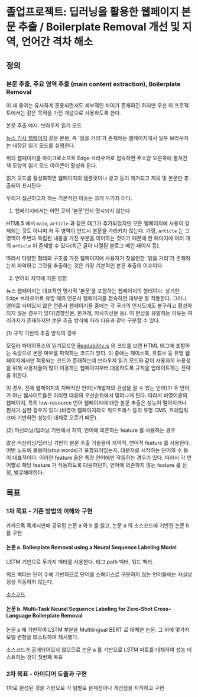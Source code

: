 # 졸업프로젝트: 딥러닝을 활용한 웹페이지 본문 추출 / Boilerplate Removal 개선 및 지역, 언어간 격차 해소

## 정의

### 본문 추출, 주요 영역 추출 (main content extraction), Boilerplate Removal

이 세 용어는 유사하게 혼용되면서도 세부적인 차이가 존재하긴 하지만 우선 이 프로젝트에서는 같은 목적을 가진 개념으로 사용하도록 한다.

본문 추출 예시: 브라우저 읽기 모드

[뉴스 기사 웹페이지](https://edition.cnn.com/2023/02/21/politics/joe-biden-poland-trip/index.html) 같은 본문, 즉 '읽을 거리'가 존재하는 웹페이지에서 일부 브라우저는 내장된 읽기 모드를 실행한다.

위의 웹페이지를 마이크로소프트 Edge 브라우저로 접속하면 주소창 오른쪽에 펼쳐진 책 모양의 읽기 모드 아이콘이 활성화 된다.

읽기 모드를 활성화하면 웹페이지의 템플릿이나 광고 등이 제거되고 제목 및 본문만 추출되어 표시된다.

우리가 접근하고자 하는 기본적인 이슈는 크게 두가지 이다.

1. 웹페이지에서는 어떤 곳이 '본문'인지 명시되지 않는다.

HTML5 에서 <code>main</code>, <code>article</code> 과 같은 태그가 추가되었지만 모든 웹페이지에 사용이 강제되는 것도 아니며 저 두 영역이 반드시 본문을 가리키지 않는다. 가령, <code>article</code> 는 그 영역이 주변과 독립된 내용을 가진 부분을 의미하는 것이기 때문에 한 페이지에 여러 개의 <code>article</code> 이 존재할 수 있다(최근 글이 나열된 블로그 메인 페이지 등).

따라서 다양한 형태와 구조를 가진 웹페이지에 사용자가 찾을만한 '읽을 거리'가 존재하는지 파악하고 그것을 추출하는 것은 가장 기본적인 본문 추출의 이슈이다.

2. 언어와 지역에 따른 영향

뉴스 웹페이지는 대표적인 명시적 '본문'을 포함하는 웹페이지의 형태이다. 상기한 Edge 브라우저로 유명 해외 언론사 웹페이지를 접속하면 대부분 잘 작동한다. 그러나 영어로 되어있지 않은 언론사 웹페이지들 중에는 각 국가의 인지도에도 불구하고 활성화 되지 않는 경우가 있다(경향신문, 한겨레, 아사히신문 등). 이 현상을 유발하는 이유는 여러가지가 존재하지만 본문 추출 방식에 따라 다음과 같이 구분할 수 있다.

(1) 규칙 기반의 추출 방식의 경우

모질라 파이어폭스의 읽기모드인 [Readability.js](https://github.com/mozilla/readability) 의 코드를 보면 HTML 태그에 포함하는 속성으로 본문 여부를 파악하는 코드가 있다. 이 중애는 페이스북, 유튜브 등 유명 웹페이지에서만 적용되는 코드가 존재하는데 브라우저 읽기 모드와 같이 사용자의 사용성을 위해 사용자들이 많이 이용하는 웹페이지부터 대응하도록 규칙을 업데이트하는 전략을 취한다.

이 경우, 전체 웹페이지의 지배적인 언어(=개발자의 관심을 끌 수 있는 언어)가 주 언어가 아닌 웹사이트들은 이러한 대응의 우선순위에서 밀려나게 된다. 따라서 비영어권의 웹페이지, 특히 low-resource 언어 웹페이지에 대한 본문 추출은 성능이 떨어지거나 편차가 심한 경우가 있다 (비영어 웹페이지라도 워드프레스 등의 유명 CMS, 프레임워크에 기반하면 성능이 대체로 오르기 때문).

(2) 머신러닝/딥러닝 기반에서 지역, 언어에 의존하는 feature 를 사용하는 경우

많은 머신러닝/딥러닝 기반의 본문 추출 기술들이 지역적, 언어적 feature 를 사용한다. 어떤 노드에 불용어(stop words)가 포함되어있는지, 대문자로 시작하는 단어의 수 등이 대표적이다. 이러한 feature 들은 특정 언어에만 작동하는 경우가 있다. 따라서 각 언어별로 해당 feature 가 작동하도록 대응하던지, 언어에 의존하지 않는 feature 를 선정, 발굴해야한다.



## 목표

### 1차 목표 - 기존 방법의 이해와 구현

카카오톡 톡게시판에 공유된 논문 a 와 b 를 읽고, 논문 a 의 소스코드에 기반한 논문 b 를 구현

#### 논문 a. Boilerplate Removal using a Neural Sequence Labeling Model

LSTM 기반으로 두가지 벡터를 사용한다. 태그 path 벡터, 워드 벡터.

워드 벡터는 단어 수에 기반하므로 단어를 스페이스로 구분하지 않는 언어들에는 사실상 정상 작동하지 않는다.

[소스코드](https://github.com/mrjleo/boilernet)


#### 논문 b. Multi-Task Neural Sequence Labeling for Zero-Shot Cross-Language Boilerplate Removal

논문 a 에 기반하여 LSTM 부분을 Multilingual BERT 로 대체한 논문. 그 외에 몇가지 모델 변형을 테스트하여 제시했다.

소스코드가 공개되어있지 않으므로 논문 a 를 기반으로 LSTM 파트를 대체하여 성능 테스트하는 것이 첫번째 목표


### 2차 목표 - 아이디어 도출과 구현

1차로 완성된 것을 기반으로 각 팀별로 문제점이나 개선점을 지적하고 구현
